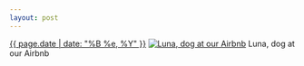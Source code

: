 ```yaml
---
layout: post
---
```


<p>
  <time><a href="/82">{{ page.date | date: "%B %e, %Y" }}</a></time>
  <a href="/82"><img src="{{ site.assets_url }}/82-640.jpg" srcset="{{ site.assets_url }}/82-1280.jpg 1280w, {{ site.assets_url }}/82-960.jpg 960w, {{ site.assets_url }}/82-640.jpg 640w, {{ site.assets_url }}/82-320.jpg 320w" sizes="(min-width: 700px) 50vw, calc(100vw - 2rem)" alt="Luna, dog at our Airbnb" /></a>
  <span>Luna, dog at our Airbnb</span>
</p>
